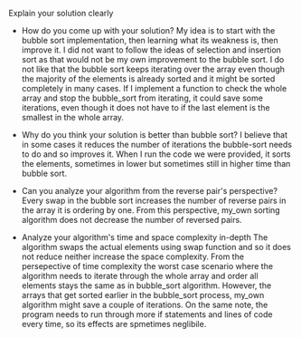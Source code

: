 Explain your solution clearly

- How do you come up with your solution?
My idea is to start with the bubble sort implementation, then learning what its weakness is, then improve it. I did not want to follow the ideas of selection and insertion sort as that would not be my own improvement to the bubble sort. I do not like that the bubble sort keeps iterating over the array even though the majority of the elements is already sorted and it might be sorted completely in many cases. If I implement a function to check the whole array and stop the bubble_sort from iterating, it could save some iterations, even though it does not have to if the last element is the smallest in the whole array. 

- Why do you think your solution is better than bubble sort?
I believe that in some cases it reduces the number of iterations the bubble-sort needs to do and so improves it. When I run the code we were provided, it sorts the elements, sometimes in lower but sometimes still in higher time than bubble sort. 

- Can you analyze your algorithm from the reverse pair's perspective?
Every swap in the bubble sort increases the number of reverse pairs in the array it is ordering by one. From this perspective, my_own sorting algorithm does not decrease the number of reversed pairs.
- Analyze your algorithm's time and space complexity in-depth
The algorithm swaps the actual elements using swap function and so it does not reduce neither increase the space complexity. From the persepective of time complexity the worst case scenario where the algorithm needs to iterate through the whole array and order all elements stays the same as in bubble_sort algorithm. However, the arrays that get sorted earlier in the bubble_sort process, my_own algorithm might save a couple of iterations. On the same note, the program needs to run through more if statements and lines of code every time, so its effects are spmetimes neglibile. 